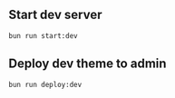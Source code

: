 ## Start dev server
```console
bun run start:dev
```
## Deploy dev theme to admin
```console
bun run deploy:dev
```
